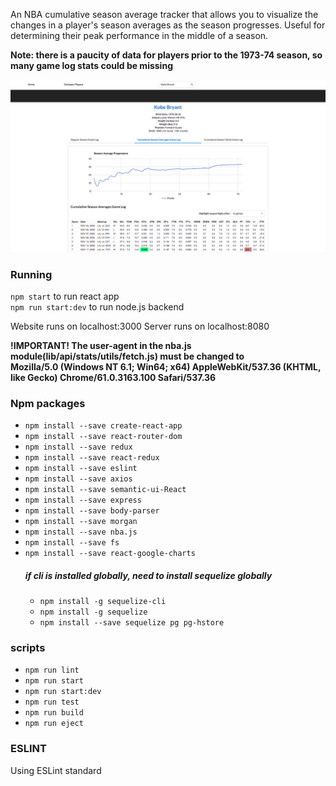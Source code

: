 An NBA cumulative season average tracker that allows you to visualize the changes in a player's season averages as the season progresses.
Useful for determining their peak performance in the middle of a season.

**Note: there is a paucity of data for players prior to the 1973-74 season, so many game log stats could be missing**

![NBA Cumulative Season Average](NBA-Preview.png)

### Running
`npm start` to run react app\
`npm run start:dev` to run node.js backend

Website runs on localhost:3000
Server runs on localhost:8080

**!IMPORTANT! The user-agent in the nba.js module(lib/api/stats/utils/fetch.js) must be changed to**\
**Mozilla/5.0 (Windows NT 6.1; Win64; x64) AppleWebKit/537.36 (KHTML, like Gecko) Chrome/61.0.3163.100 Safari/537.36**

### Npm packages
- `npm install --save create-react-app`
- `npm install --save react-router-dom`
- `npm install --save redux`
- `npm install --save react-redux`
- `npm install --save eslint`
- `npm install --save axios`
- `npm install --save semantic-ui-React`
- `npm install --save express`
- `npm install --save body-parser`
- `npm install --save morgan`
- `npm install --save nba.js`
- `npm install --save fs`
- `npm install --save react-google-charts`
    ##### **if cli is installed globally, need to install sequelize globally**
    - `npm install -g sequelize-cli`
    - `npm install -g sequelize`
    - `npm install --save sequelize pg pg-hstore`

### scripts
- `npm run lint`
- `npm run start`
- `npm run start:dev`
- `npm run test`
- `npm run build`
- `npm run eject`

### ESLINT
Using ESLint standard
